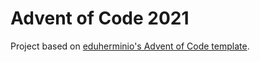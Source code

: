 # Advent of Code 2021

Project based on [eduherminio's Advent of Code template](https://github.com/eduherminio/AdventOfCode.Template).